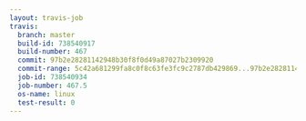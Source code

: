 ```yaml
---
layout: travis-job
travis:
  branch: master
  build-id: 738540917
  build-number: 467
  commit: 97b2e28281142948b30f8f0d49a87027b2309920
  commit-range: 5c42a681299fa8c0f8c63fe3fc9c2787db429869...97b2e28281142948b30f8f0d49a87027b2309920
  job-id: 738540934
  job-number: 467.5
  os-name: linux
  test-result: 0
---
```

